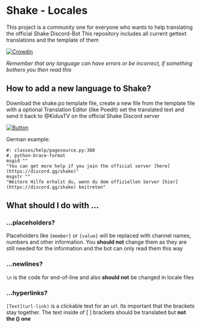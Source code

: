 # Shake - Locales

This project is a community one for everyone who wants to help translating the official Shake Discord-Bot
This repository includes all current gettext translations and the template of them

[![Crowdin](https://badges.crowdin.net/shake-bot/localized.svg)](https://crowdin.com/project/shake-bot)

_Remember that any language can have errors or be incorrect, if something bothers you then read this_

## How to add a new language to Shake?

Download the shake.po template file, create a new file from the template file with a optional Translation Editor (like Poedit) set the translated text and send it back to @KidusTV on the official Shake Discord server

[![Button](https://readme-components.vercel.app/api?component=button&text=Join%20Developer%20Server&fill=6175f5&textfill=ffffff&size=small)](https://discord.gg/hMBPhYsXkc)

German example:

```po
#: classes/help/pagesource.py:360
#, python-brace-format
msgid ""
"You can get more help if you join the official server [here](https://discord.gg/shake)"
msgstr ""
"Weitere Hilfe erhalst du, wenn du dem offiziellen Server [hier](https://discord.gg/shake) beitreten"
```

## What should I do with ...

### ...placeholders?

Placeholders like `{member}` or `{value}` will be replaced with channel names, numbers and other information. You **should not** change them as they are still needed for the information and the bot can only read them this way

### ...newlines?

`\n` is the code for end-of-line and also **should not** be changed in locale files

### ...hyperlinks?

`[Text](url-link)` is a clickable text for an url. Its important that the brackets [ ]() stay together. The text inside of [ ] brackets should be translated but **not the () one**
